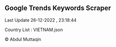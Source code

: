 

## Google Trends Keywords Scraper 
 
Last Update 26-12-2022 , 23:18:44

Country List :
VIETNAM.json



© Abdul Muttaqin 
